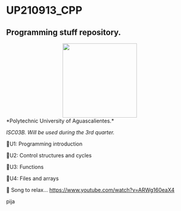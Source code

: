 # UP210913_CPP
## Programming stuff repository.
<center>
<img src="http://upload.wikimedia.org/wikipedia/commons/thumb/1/18/ISO_C%2B%2B_Logo.svg/1822px-ISO_C%2B%2B_Logo.svg.png" width="200" height="200"/>
</center>
*Polytechnic University of Aguascalientes.*


*ISC03B. Will be used during the 3rd quarter.*

📂U1: Programming introduction

📂U2: Control structures and cycles

📂U3: Functions

📂U4: Files and arrays

🎵 Song to relax...  https://www.youtube.com/watch?v=ARWg160eaX4



























pija
